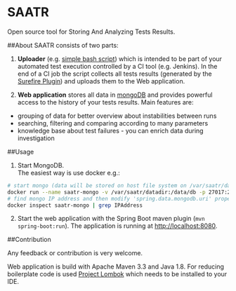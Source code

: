 # SAATR 

Open source tool for Storing And Analyzing Tests Results.

##About
SAATR consists of two parts:

1. __Uploader__ (e.g. [simple bash script](https://github.com/dsimko/saatr/tree/master/saatr-uploader/scripts/post-build.sh)) which is intended to be part of your automated test execution controlled by a CI tool (e.g. Jenkins). In the end of a CI job the script collects all tests results (generated by the [Surefire Plugin](http://maven.apache.org/surefire/maven-surefire-plugin)) and uploads them to the Web application. 

2. __Web application__ stores all data in [mongoDB](https://www.mongodb.com) and provides powerful access to the history of your tests results. Main features are:
  - grouping of data for better overview about instabilities between runs
  - searching, filtering and comparing according to many parameters 
  - knowledge base about test failures - you can enrich data during investigation

##Usage
1) Start MongoDB.   
The easiest way is use docker e.g.:  
```sh
# start mongo (data will be stored on host file system on /var/saatr/datadir)
docker run --name saatr-mongo -v /var/saatr/datadir:/data/db -p 27017:27017 -d mongo:3.3.11
# find mongo IP address and then modify 'spring.data.mongodb.uri' property in 'saatr/src/main/resources/application.properties'
docker inspect saatr-mongo | grep IPAddress
```
2) Start the web application with the Spring Boot maven plugin (`mvn spring-boot:run`). The application is running at [http://localhost:8080](http://localhost:8080).

##Contribution

Any feedback or contribution is very welcome.  

Web application is build with Apache Maven 3.3 and Java 1.8. For reducing boilerplate code is used [Project Lombok](https://projectlombok.org) which needs to be installed to your IDE.